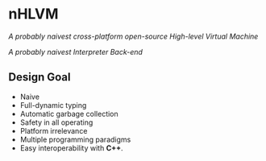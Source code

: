 # nHLVM

*A probably naivest cross-platform open-source High-level Virtual Machine*

*A probably naivest Interpreter Back-end*

## Design Goal

* Naive
* Full-dynamic typing
* Automatic garbage collection
* Safety in all operating
* Platform irrelevance
* Multiple programming paradigms
* Easy interoperability with **C++**.
